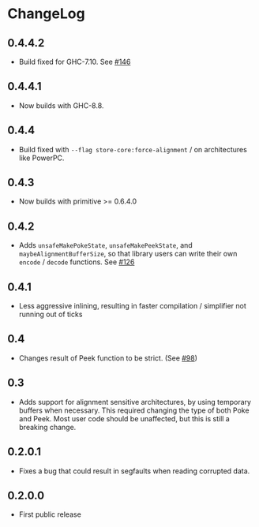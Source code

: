 # ChangeLog

## 0.4.4.2

* Build fixed for GHC-7.10. See
  [#146](https://github.com/fpco/store/issues/146)

## 0.4.4.1

* Now builds with GHC-8.8.

## 0.4.4

* Build fixed with  `--flag store-core:force-alignment` / on architectures
  like PowerPC.

## 0.4.3

* Now builds with primitive >= 0.6.4.0

## 0.4.2

* Adds `unsafeMakePokeState`, `unsafeMakePeekState`, and
  `maybeAlignmentBufferSize`, so that library users can write their own
  `encode` / `decode` functions.
  See [#126](https://github.com/fpco/store/pull/126)

## 0.4.1

* Less aggressive inlining, resulting in faster compilation / simplifier
  not running out of ticks

## 0.4

* Changes result of Peek function to be strict.
  (See [#98](https://github.com/fpco/store/pull/98))

## 0.3

* Adds support for alignment sensitive architectures, by using temporary buffers
  when necessary. This required changing the type of both Poke and Peek. Most
  user code should be unaffected, but this is still a breaking change.

## 0.2.0.1

* Fixes a bug that could result in segfaults when reading corrupted data.

## 0.2.0.0

* First public release
